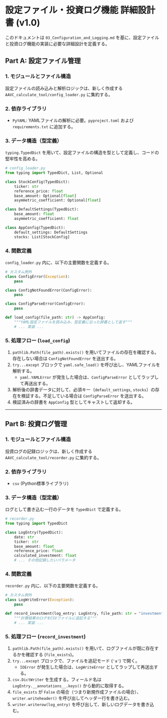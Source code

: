 # 設定ファイル・投資ログ機能 詳細設計書 (v1.0)

このドキュメントは `03_Configuration_and_Logging.md` を基に、設定ファイルと投資ログ機能の実装に必要な詳細設計を定義する。

## Part A: 設定ファイル管理

### 1. モジュールとファイル構造

設定ファイルの読み込みと解析ロジックは、新しく作成する `AAVC_calculate_tool/config_loader.py` に集約する。

### 2. 依存ライブラリ

- `PyYAML`: YAMLファイルの解析に必要。`pyproject.toml` および `requirements.txt` に追加する。

### 3. データ構造（型定義）

`typing.TypedDict` を用いて、設定ファイルの構造を型として定義し、コードの堅牢性を高める。

```python
# config_loader.py
from typing import TypedDict, List, Optional

class StockConfig(TypedDict):
    ticker: str
    reference_price: float
    base_amount: Optional[float]
    asymmetric_coefficient: Optional[float]

class DefaultSettings(TypedDict):
    base_amount: float
    asymmetric_coefficient: float

class AppConfig(TypedDict):
    default_settings: DefaultSettings
    stocks: List[StockConfig]
```

### 4. 関数定義

`config_loader.py` 内に、以下の主要関数を定義する。

```python
# カスタム例外
class ConfigError(Exception):
    pass

class ConfigNotFoundError(ConfigError):
    pass

class ConfigParseError(ConfigError):
    pass

def load_config(file_path: str) -> AppConfig:
    """YAML設定ファイルを読み込み、型定義に沿った辞書として返す"""
    # ... 実装 ...
```

### 5. 処理フロー (`load_config`)

1.  `pathlib.Path(file_path).exists()` を用いてファイルの存在を確認する。存在しない場合は `ConfigNotFoundError` を送出する。
2.  `try...except` ブロックで `yaml.safe_load()` を呼び出し、YAMLファイルを解析する。
    - `yaml.YAMLError` が発生した場合は、`ConfigParseError` としてラップして再送出する。
3.  解析後の辞書データに対して、必須キー（`default_settings`, `stocks`）の存在を検証する。不足している場合は `ConfigParseError` を送出する。
4.  検証済みの辞書を `AppConfig` 型としてキャストして返却する。

---

## Part B: 投資ログ管理

### 1. モジュールとファイル構造

投資ログの記録ロジックは、新しく作成する `AAVC_calculate_tool/recorder.py` に集約する。

### 2. 依存ライブラリ

- `csv` (Python標準ライブラリ)

### 3. データ構造（型定義）

ログとして書き込む一行のデータを `TypedDict` で定義する。

```python
# recorder.py
from typing import TypedDict

class LogEntry(TypedDict):
    date: str
    ticker: str
    base_amount: float
    reference_price: float
    calculated_investment: float
    # ... その他記録したいパラメータ
```

### 4. 関数定義

`recorder.py` 内に、以下の主要関数を定義する。

```python
# カスタム例外
class LogWriteError(Exception):
    pass

def record_investment(log_entry: LogEntry, file_path: str = "investment_log.csv") -> None:
    """計算結果のログをCSVファイルに追記する"""
    # ... 実装 ...
```

### 5. 処理フロー (`record_investment`)

1.  `pathlib.Path(file_path).exists()` を用いて、ログファイルが既に存在するかを確認する (`file_exists`)。
2.  `try...except` ブロックで、ファイルを追記モード (`'a'`) で開く。
    - `IOError` が発生した場合は、`LogWriteError` としてラップして再送出する。
3.  `csv.DictWriter` を生成する。フィールド名は `LogEntry.__annotations__.keys()` から動的に取得する。
4.  `file_exists` が `False` の場合（つまり新規作成ファイルの場合）、`writer.writeheader()` を呼び出してヘッダー行を書き込む。
5.  `writer.writerow(log_entry)` を呼び出して、新しいログデータを書き込む。
